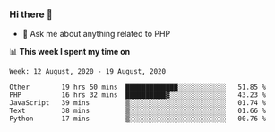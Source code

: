 ### Hi there 👋

<!--
**mustafaculban/mustafaculban** is a ✨ _special_ ✨ repository because its `README.md` (this file) appears on your GitHub profile.

Here are some ideas to get you started:

- 🌱 I’m currently learning ...
- 👯 I’m looking to collaborate on ...
- 🤔 I’m looking for help with ...
- 📫 How to reach me: ...
- 😄 Pronouns: ...
- ⚡ Fun fact: ...

-->
- 💬 Ask me about anything related to PHP


📊 **This week I spent my time on**
<!--START_SECTION:waka-->
```text
Week: 12 August, 2020 - 19 August, 2020

Other        19 hrs 50 mins  █████████████░░░░░░░░░░░░   51.85 % 
PHP          16 hrs 32 mins  ██████████▓░░░░░░░░░░░░░░   43.23 % 
JavaScript   39 mins         ▒░░░░░░░░░░░░░░░░░░░░░░░░   01.74 % 
Text         38 mins         ▒░░░░░░░░░░░░░░░░░░░░░░░░   01.66 % 
Python       17 mins         ▒░░░░░░░░░░░░░░░░░░░░░░░░   00.76 % 
```
<!--END_SECTION:waka-->
